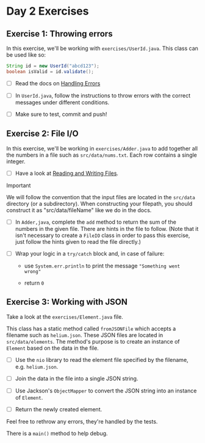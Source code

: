# Day 2 Exercises

## Exercise 1: Throwing errors

In this exercise, we'll be working with `exercises/UserId.java`. This class can
be used like so:

```java
String id = new UserId("abcd123");
boolean isValid = id.validate();
```

- [ ] Read the docs on
      [Handling Errors](https://tech-docs.corndel.com/java/handling-errors.html)

- [ ] In `UserId.java`, follow the instructions to throw errors with the correct
      messages under different conditions.

- [ ] Make sure to test, commit and push!

## Exercise 2: File I/O

In this exercise, we'll be working in `exercises/Adder.java` to add together all
the numbers in a file such as `src/data/nums.txt`. Each row contains a single
integer.

- [ ] Have a look at
      [Reading and Writing Files](https://tech-docs.corndel.com/java/file-io.html).

> [!IMPORTANT]
>
> We will follow the convention that the input files are located in the
> `src/data` directory (or a subdirectory). When constructing your filepath, you
> should construct it as "src/data/fileName" like we do in the docs.

- [ ] In `Adder,java`, complete the `add` method to return the sum of the
      numbers in the given file. There are hints in the file to follow. (Note
      that it isn't necessary to create a `FileIO` class in order to pass this
      exercise, just follow the hints given to read the file directly.)

- [ ] Wrap your logic in a `try/catch` block and, in case of failure:

  - use `System.err.println` to print the message `"Something went wrong"`

  - return `0`

## Exercise 3: Working with JSON

Take a look at the `exercises/Element.java` file.

This class has a static method called `fromJSONFile` which accepts a filename
such as `helium.json`. These JSON files are located in `src/data/elements`. The
method's purpose is to create an instance of `Element` based on the data in the
file.

- [ ] Use the `nio` library to read the element file specified by the filename,
      e.g. `helium.json`.

- [ ] Join the data in the file into a single JSON string.

- [ ] Use Jackson's `ObjectMapper` to convert the JSON string into an instance
      of `Element`.

- [ ] Return the newly created element.

Feel free to rethrow any errors, they're handled by the tests.

There is a `main()` method to help debug.
